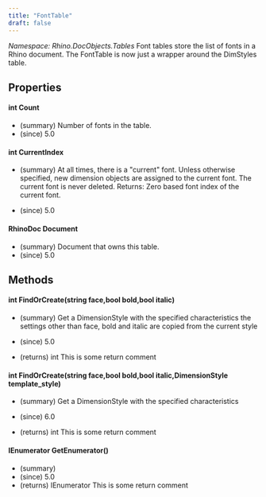 ```yaml
---
title: "FontTable"
draft: false
---
```


*Namespace: Rhino.DocObjects.Tables*
Font tables store the list of fonts in a Rhino document.
   The FontTable is now just a wrapper around the DimStyles table.
## Properties
#### int Count
- (summary) Number of fonts in the table.
- (since) 5.0
#### int CurrentIndex
- (summary) 
     At all times, there is a "current" font.  Unless otherwise specified,
     new dimension objects are assigned to the current font. The current
     font is never deleted.
     Returns: Zero based font index of the current font.
     
- (since) 5.0
#### RhinoDoc Document
- (summary) Document that owns this table.
- (since) 5.0
## Methods
#### int FindOrCreate(string face,bool bold,bool italic)
- (summary) 
     Get a DimensionStyle with the specified characteristics
     the settings other than face, bold and italic are copied from the current style
     
- (since) 5.0
- (returns) int This is some return comment
#### int FindOrCreate(string face,bool bold,bool italic,DimensionStyle template_style)
- (summary) 
     Get a DimensionStyle with the specified characteristics
     
- (since) 6.0
- (returns) int This is some return comment
#### IEnumerator<Font> GetEnumerator()
- (summary) 
- (since) 5.0
- (returns) IEnumerator<Font> This is some return comment
